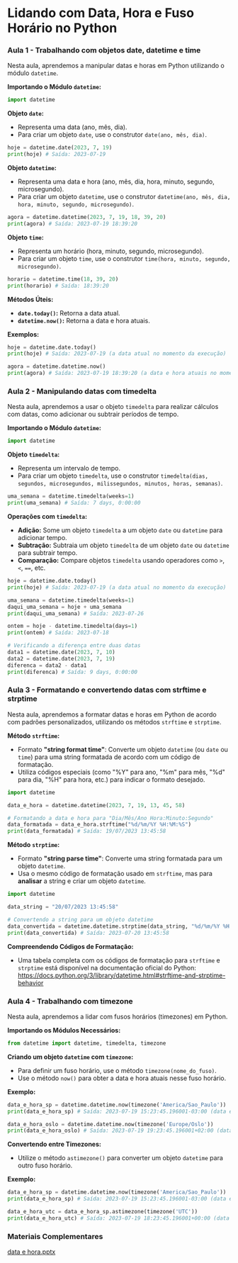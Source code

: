 # Lidando com Data, Hora e Fuso Horário no Python

### Aula 1 - Trabalhando com objetos date, datetime e time

Nesta aula, aprendemos a manipular datas e horas em Python utilizando o módulo `datetime`.

**Importando o Módulo `datetime`:**

```python
import datetime
```

**Objeto `date`:**

- Representa uma data (ano, mês, dia).
- Para criar um objeto `date`, use o construtor `date(ano, mês, dia)`.

```python
hoje = datetime.date(2023, 7, 19)
print(hoje) # Saída: 2023-07-19
```

**Objeto `datetime`:**

- Representa uma data e hora (ano, mês, dia, hora, minuto, segundo, microsegundo).
- Para criar um objeto `datetime`, use o construtor `datetime(ano, mês, dia, hora, minuto, segundo, microsegundo)`.

```python
agora = datetime.datetime(2023, 7, 19, 18, 39, 20)
print(agora) # Saída: 2023-07-19 18:39:20

```

**Objeto `time`:**

- Representa um horário (hora, minuto, segundo, microsegundo).
- Para criar um objeto `time`, use o construtor `time(hora, minuto, segundo, microsegundo)`.

```python
horario = datetime.time(18, 39, 20)
print(horario) # Saída: 18:39:20
```

**Métodos Úteis:**

- **`date.today()`:** Retorna a data atual.
- **`datetime.now()`:** Retorna a data e hora atuais.

**Exemplos:**

```python
hoje = datetime.date.today()
print(hoje) # Saída: 2023-07-19 (a data atual no momento da execução)

agora = datetime.datetime.now()
print(agora) # Saída: 2023-07-19 18:39:20 (a data e hora atuais no momento da execução)
```

### Aula 2 - Manipulando datas com timedelta

Nesta aula, aprendemos a usar o objeto `timedelta` para realizar cálculos com datas, como adicionar ou subtrair períodos de tempo.

**Importando o Módulo `datetime`:**

```python
import datetime
```

**Objeto `timedelta`:**

- Representa um intervalo de tempo.
- Para criar um objeto `timedelta`, use o construtor `timedelta(dias, segundos, microsegundos, milissegundos, minutos, horas, semanas)`.

```python
uma_semana = datetime.timedelta(weeks=1)
print(uma_semana) # Saída: 7 days, 0:00:00
```

**Operações com `timedelta`:**

- **Adição:** Some um objeto `timedelta` a um objeto `date` ou `datetime` para adicionar tempo.
- **Subtração:** Subtraia um objeto `timedelta` de um objeto `date` ou `datetime` para subtrair tempo.
- **Comparação:** Compare objetos `timedelta` usando operadores como `>`, `<`, `==`, etc.

```python
hoje = datetime.date.today()
print(hoje) # Saída: 2023-07-19 (a data atual no momento da execução)

uma_semana = datetime.timedelta(weeks=1)
daqui_uma_semana = hoje + uma_semana
print(daqui_uma_semana) # Saída: 2023-07-26

ontem = hoje - datetime.timedelta(days=1)
print(ontem) # Saída: 2023-07-18

# Verificando a diferença entre duas datas
data1 = datetime.date(2023, 7, 10)
data2 = datetime.date(2023, 7, 19)
diferenca = data2 - data1
print(diferenca) # Saída: 9 days, 0:00:00
```

### Aula 3 - Formatando e convertendo datas com strftime e strptime

Nesta aula, aprendemos a formatar datas e horas em Python de acordo com padrões personalizados, utilizando os métodos `strftime` e `strptime`.

**Método `strftime`:**

- Formato **"string format time"**: Converte um objeto `datetime` (ou `date` ou `time`) para uma string formatada de acordo com um código de formatação.
- Utiliza códigos especiais (como "%Y" para ano, "%m" para mês, "%d" para dia, "%H" para hora, etc.) para indicar o formato desejado.

```python
import datetime

data_e_hora = datetime.datetime(2023, 7, 19, 13, 45, 58)

# Formatando a data e hora para "Dia/Mês/Ano Hora:Minuto:Segundo"
data_formatada = data_e_hora.strftime("%d/%m/%Y %H:%M:%S")
print(data_formatada) # Saída: 19/07/2023 13:45:58
```

**Método `strptime`:**

- Formato **"string parse time"**: Converte uma string formatada para um objeto `datetime`.
- Usa o mesmo código de formatação usado em `strftime`, mas para **analisar** a string e criar um objeto `datetime`.

```python
import datetime

data_string = "20/07/2023 13:45:58"

# Convertendo a string para um objeto datetime
data_convertida = datetime.datetime.strptime(data_string, "%d/%m/%Y %H:%M:%S")
print(data_convertida) # Saída: 2023-07-20 13:45:58
```

**Compreendendo Códigos de Formatação:**

- Uma tabela completa com os códigos de formatação para `strftime` e `strptime` está disponível na documentação oficial do Python: https://docs.python.org/3/library/datetime.html#strftime-and-strptime-behavior

### Aula 4 - Trabalhando com timezone

Nesta aula, aprendemos a lidar com fusos horários (timezones) em Python.

**Importando os Módulos Necessários:**

```python
from datetime import datetime, timedelta, timezone
```

**Criando um objeto `datetime` com `timezone`:**

- Para definir um fuso horário, use o método `timezone(nome_do_fuso)`.
- Use o método `now()` para obter a data e hora atuais nesse fuso horário.

**Exemplo:**

```python
data_e_hora_sp = datetime.datetime.now(timezone('America/Sao_Paulo'))
print(data_e_hora_sp) # Saída: 2023-07-19 15:23:45.196001-03:00 (data e hora em São Paulo)

data_e_hora_oslo = datetime.datetime.now(timezone('Europe/Oslo'))
print(data_e_hora_oslo) # Saída: 2023-07-19 19:23:45.196001+02:00 (data e hora em Oslo)
```

**Convertendo entre Timezones:**

- Utilize o método `astimezone()` para converter um objeto `datetime` para outro fuso horário.

**Exemplo:**

```python
data_e_hora_sp = datetime.datetime.now(timezone('America/Sao_Paulo'))
print(data_e_hora_sp) # Saída: 2023-07-19 15:23:45.196001-03:00 (data e hora em São Paulo)

data_e_hora_utc = data_e_hora_sp.astimezone(timezone('UTC'))
print(data_e_hora_utc) # Saída: 2023-07-19 18:23:45.196001+00:00 (data e hora em UTC)
```

### Materiais Complementares

[data e hora.pptx](https://github.com/BeatrizVencio/bootcamp_dio_engenharia_dados_py/blob/main/2-%20Trabalhando%20com%20Coleções%20em%20Python/5-%20Lidando%20com%20Data%2C%20Hora%20e%20Fuso%20Horário%20no%20Python/Materiais%20Complementares/data%20e%20hora.pptx)
